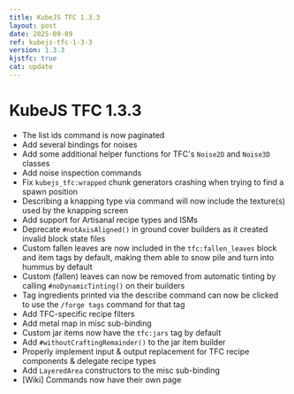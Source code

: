 ```yaml
---
title: KubeJS TFC 1.3.3
layout: post
date: 2025-09-09
ref: kubejs-tfc-1-3-3
version: 1.3.3
kjstfc: true
cat: update
---
```


# KubeJS TFC 1.3.3

- The list ids command is now paginated
- Add several bindings for noises
- Add some additional helper functions for TFC's `Noise2D` and `Noise3D` classes
- Add noise inspection commands
- Fix `kubejs_tfc:wrapped` chunk generators crashing when trying to find a spawn position
- Describing a knapping type via command will now include the texture(s) used by the knapping screen
- Add support for Artisanal recipe types and ISMs
- Deprecate `#notAxisAligned()` in ground cover builders as it created invalid block state files
- Custom fallen leaves are now included in the `tfc:fallen_leaves` block and item tags by default, making them able to snow pile and turn into hummus by default
- Custom (fallen) leaves can now be removed from automatic tinting by calling `#noDynamicTinting()` on their builders
- Tag ingredients printed via the describe command can now be clicked to use the `/forge tags` command for that tag
- Add TFC-specific recipe filters
- Add metal map in misc sub-binding
- Custom jar items now have the `tfc:jars` tag by default
- Add `#withoutCraftingRemainder()` to the jar item builder
- Properly implement input & output replacement for TFC recipe components & delegate recipe types
- Add `LayeredArea` constructors to the misc sub-binding
- [Wiki] Commands now have their own page
